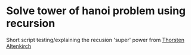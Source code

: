 # Solve tower of hanoi problem using recursion
Short script testing/explaining the recusion 'super' power from [Thorsten Altenkirch](https://www.youtube.com/watch?v=8lhxIOAfDss)
